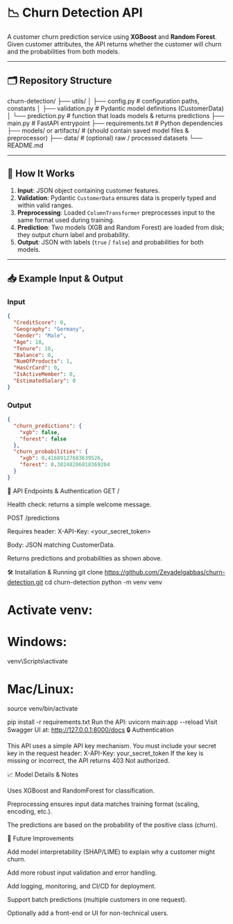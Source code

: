 # 📉 Churn Detection API

A customer churn prediction service using **XGBoost** and **Random Forest**.  
Given customer attributes, the API returns whether the customer will churn and the probabilities from both models.

---

## 🗂️ Repository Structure

churn-detection/
├── utils/
│ ├── config.py # configuration paths, constants
│ ├── validation.py # Pydantic model definitions (CustomerData)
│ └── prediction.py # function that loads models & returns predictions
├── main.py # FastAPI entrypoint
├── requirements.txt # Python dependencies
├── models/ or artifacts/ # (should contain saved model files & preprocessor)
├── data/ # (optional) raw / processed datasets
└── README.md


---

## 🧠 How It Works

1. **Input**: JSON object containing customer features.  
2. **Validation**: Pydantic `CustomerData` ensures data is properly typed and within valid ranges.  
3. **Preprocessing**: Loaded `ColumnTransformer` preprocesses input to the same format used during training.  
4. **Prediction**: Two models (XGB and Random Forest) are loaded from disk; they output churn label and probability.  
5. **Output**: JSON with labels (`true` / `false`) and probabilities for both models.

---

## 📥 Example Input & Output

### Input

```json
{
  "CreditScore": 0,
  "Geography": "Germany",
  "Gender": "Male",
  "Age": 18,
  "Tenure": 10,
  "Balance": 0,
  "NumOfProducts": 1,
  "HasCrCard": 0,
  "IsActiveMember": 0,
  "EstimatedSalary": 0
}
 ```

### Output
```json
{
  "churn_predictions": {
    "xgb": false,
    "forest": false
  },
  "churn_probabilities": {
    "xgb": 0.41689127683639526,
    "forest": 0.38248286818369204
  }
}
```
🔌 API Endpoints & Authentication
GET /

Health check: returns a simple welcome message.

POST /predictions

Requires header: X-API-Key: <your_secret_token>

Body: JSON matching CustomerData.

Returns predictions and probabilities as shown above.

🛠 Installation & Running
git clone https://github.com/Zeyadelgabbas/churn-detection.git
cd churn-detection
python -m venv venv
# Activate venv:
# Windows:
venv\Scripts\activate
# Mac/Linux:
source venv/bin/activate

pip install -r requirements.txt
Run the API:
uvicorn main:app --reload
Visit Swagger UI at:
http://127.0.0.1:8000/docs
🔒 Authentication

This API uses a simple API key mechanism. You must include your secret key in the request header:
X-API-Key: your_secret_token
If the key is missing or incorrect, the API returns 403 Not authorized.

📈 Model Details & Notes

Uses XGBoost and RandomForest for classification.

Preprocessing ensures input data matches training format (scaling, encoding, etc.).

The predictions are based on the probability of the positive class (churn).

🚧 Future Improvements

Add model interpretability (SHAP/LIME) to explain why a customer might churn.

Add more robust input validation and error handling.

Add logging, monitoring, and CI/CD for deployment.

Support batch predictions (multiple customers in one request).

Optionally add a front-end or UI for non-technical users.
